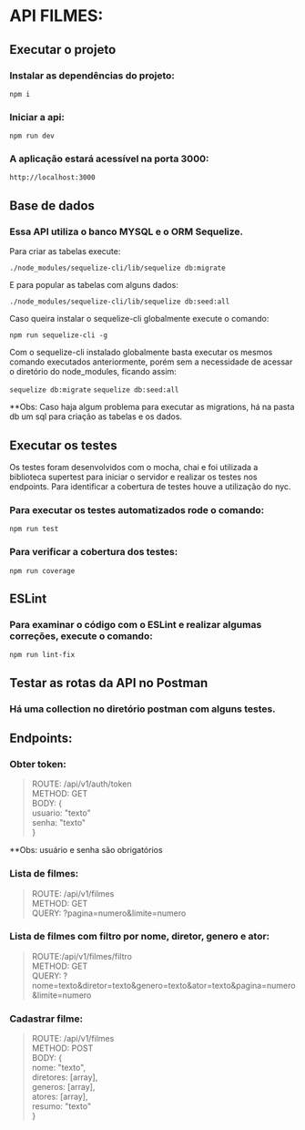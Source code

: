 # API FILMES:

## Executar o projeto

### Instalar as dependências do projeto:

`npm i`

### Iniciar a api:

`npm run dev`

### A aplicação estará acessível na porta 3000:

`http://localhost:3000`


## Base de dados

### Essa API utiliza o banco MYSQL e o ORM Sequelize.

Para criar as tabelas execute:

`./node_modules/sequelize-cli/lib/sequelize db:migrate`

E para popular as tabelas com alguns dados:

`./node_modules/sequelize-cli/lib/sequelize db:seed:all`

Caso queira instalar o sequelize-cli globalmente execute o comando:

`npm run sequelize-cli -g`

Com o sequelize-cli instalado globalmente basta executar os mesmos comando executados anteriormente, porém sem a necessidade de acessar o diretório do node_modules, ficando assim:

`sequelize db:migrate`
`sequelize db:seed:all`

**Obs: Caso haja algum problema para executar as migrations, há na pasta db um sql para criação as tabelas e os dados.

## Executar os testes

Os testes foram desenvolvidos com o mocha, chai e foi utilizada a biblioteca supertest para iniciar o servidor e realizar os testes nos endpoints. Para identificar a cobertura de testes houve a utilização do nyc.

### Para executar os testes automatizados rode o comando:

`npm run test`

### Para verificar a cobertura dos testes:

`npm run coverage`

## ESLint

### Para examinar o código com o ESLint e realizar algumas correções, execute o comando:

`npm run lint-fix`

## Testar as rotas da API no Postman

### Há uma collection no diretório postman com alguns testes.

## Endpoints:

### Obter token:

>  ROUTE: /api/v1/auth/token <br />
>  METHOD: GET <br />
>  BODY: { <br />
>   usuario: "texto" <br />
>   senha: "texto" <br />
>  } <br />

**Obs: usuário e senha são obrigatórios

### Lista de filmes:

>  ROUTE: /api/v1/filmes <br />
>  METHOD: GET <br />
>  QUERY: ?pagina=numero&limite=numero

### Lista de filmes com filtro por nome, diretor, genero e ator:

>  ROUTE:/api/v1/filmes/filtro <br />
>  METHOD: GET <br />
>  QUERY: ?nome=texto&diretor=texto&genero=texto&ator=texto&pagina=numero&limite=numero

### Cadastrar filme:

>  ROUTE: /api/v1/filmes <br />
>  METHOD: POST <br />
>  BODY: { <br />
>   nome: "texto", <br />
>   diretores: [array], <br />
>   generos: [array], <br />
>   atores: [array], <br />
>   resumo: "texto" <br />
>  }

